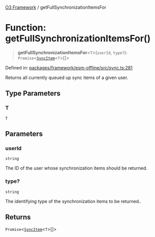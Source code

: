 [O3 Framework](../API.md) / getFullSynchronizationItemsFor

# Function: getFullSynchronizationItemsFor()

> **getFullSynchronizationItemsFor**\<`T`\>(`userId`, `type?`): `Promise`\<[`SyncItem`](../interfaces/SyncItem.md)\<`T`\>[]\>

Defined in: [packages/framework/esm-offline/src/sync.ts:281](https://github.com/openmrs/openmrs-esm-core/blob/85cde3ce59cd3d29230c98040a3f53525e808725/packages/framework/esm-offline/src/sync.ts#L281)

Returns all currently queued up sync items of a given user.

## Type Parameters

### T

`T`

## Parameters

### userId

`string`

The ID of the user whose synchronization items should be returned.

### type?

`string`

The identifying type of the synchronization items to be returned..

## Returns

`Promise`\<[`SyncItem`](../interfaces/SyncItem.md)\<`T`\>[]\>
